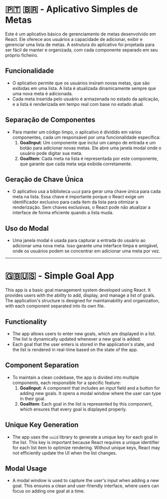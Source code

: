 
#  🇵🇹 🇧🇷 - Aplicativo Simples de Metas

Este é um aplicativo básico de gerenciamento de metas desenvolvido em React. Ele oferece aos usuários a capacidade de adicionar, exibir e gerenciar uma lista de metas. A estrutura do aplicativo foi projetada para ser fácil de manter e organizada, com cada componente separado em seu próprio ficheiro.

## Funcionalidade

- O aplicativo permite que os usuários insiram novas metas, que são exibidas em uma lista. A lista é atualizada dinamicamente sempre que uma nova meta é adicionada.
- Cada meta inserida pelo usuário é armazenada no estado da aplicação, e a lista é renderizada em tempo real com base no estado atual.

## Separação de Componentes

- Para manter um código limpo, o aplicativo é dividido em vários componentes, cada um responsável por uma funcionalidade específica:
  1. **GoalInput**: Um componente que inclui um campo de entrada e um botão para adicionar novas metas. Ele abre uma janela modal onde o usuário pode digitar sua meta.
  3. **GoalItem**: Cada meta na lista é representada por este componente, que garante que cada meta seja exibida corretamente.

## Geração de Chave Única

- O aplicativo usa a biblioteca `uuid` para gerar uma chave única para cada meta na lista. Essa chave é importante porque o React exige um identificador exclusivo para cada item da lista para otimizar a renderização. Sem chaves exclusivas, o React pode não atualizar a interface de forma eficiente quando a lista muda.

## Uso do Modal

- Uma janela modal é usada para capturar a entrada do usuário ao adicionar uma nova meta. Isso garante uma interface limpa e amigável, onde os usuários podem se concentrar em adicionar uma meta por vez.


---


# 🇬🇧🇺🇸 - Simple Goal App

This app is a basic goal management system developed using React. It provides users with the ability to add, display, and manage a list of goals. The application's structure is designed for maintainability and organization, with each component separated into its own file.

## Functionality

- The app allows users to enter new goals, which are displayed in a list. The list is dynamically updated whenever a new goal is added.
- Each goal that the user enters is stored in the application's state, and the list is rendered in real-time based on the state of the app.

## Component Separation

- To maintain a clean codebase, the app is divided into multiple components, each responsible for a specific feature:
  1. **GoalInput**: A component that includes an input field and a button for adding new goals. It opens a modal window where the user can type in their goal.
  3. **GoalItem**: Each goal in the list is represented by this component, which ensures that every goal is displayed properly.

## Unique Key Generation

- The app uses the `uuid` library to generate a unique key for each goal in the list. This key is important because React requires a unique identifier for each list item to optimize rendering. Without unique keys, React may not efficiently update the UI when the list changes.

## Modal Usage

- A modal window is used to capture the user's input when adding a new goal. This ensures a clean and user-friendly interface, where users can focus on adding one goal at a time.
